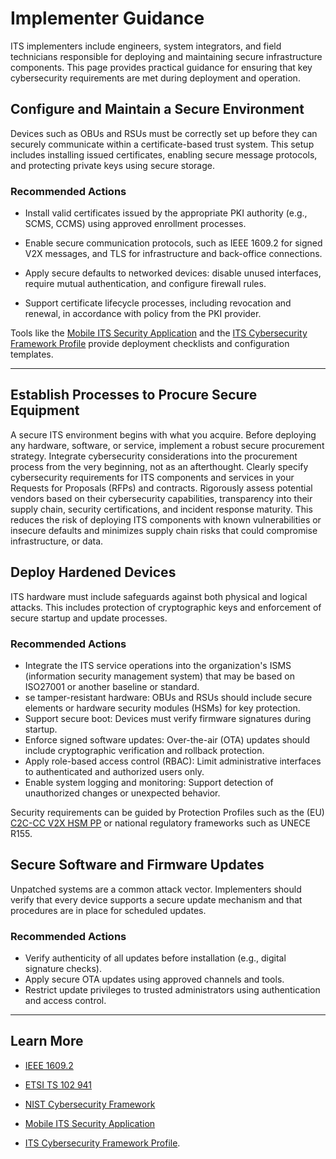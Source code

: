 # **Implementer Guidance** 

ITS implementers include engineers, system integrators, and field technicians responsible for deploying and maintaining secure infrastructure components. This page provides practical guidance for ensuring that key cybersecurity requirements are met during deployment and operation.  

## Configure and Maintain a Secure Environment

Devices such as OBUs and RSUs must be correctly set up before they can securely communicate within a certificate-based trust system. This setup includes installing issued certificates, enabling secure message protocols, and protecting private keys using secure storage.

### Recommended Actions
- Install valid certificates issued by the appropriate PKI authority (e.g., SCMS, CCMS) using approved enrollment processes.

- Enable secure communication protocols, such as IEEE 1609.2 for signed V2X messages, and TLS for infrastructure and back-office connections.
- Apply secure defaults to networked devices: disable unused interfaces, require mutual authentication, and configure firewall rules.
- Support certificate lifecycle processes, including revocation and renewal, in accordance with policy from the PKI provider.

Tools like the [Mobile ITS Security Application](https://github.com/usdot-fhwa-OPS/ITS-Secure-Prototype-Backend) and the [ITS Cybersecurity Framework Profile](https://rosap.ntl.bts.gov/view/dot/72769) provide deployment checklists and configuration templates.

---

## Establish Processes to Procure Secure Equipment

 A secure ITS environment begins with what you acquire. Before deploying any hardware, software, or service, implement a robust secure procurement strategy.  Integrate cybersecurity considerations into the procurement process from the very beginning, not as an afterthought. Clearly specify cybersecurity requirements for ITS components and services in your Requests for Proposals (RFPs) and contracts. Rigorously assess potential vendors based on their cybersecurity capabilities, transparency into their supply chain, security certifications, and incident response maturity. This reduces the risk of deploying ITS components with known vulnerabilities or insecure defaults and minimizes supply chain risks that could compromise infrastructure, or data. 

## Deploy Hardened Devices

ITS hardware must include safeguards against both physical and logical attacks. This includes protection of cryptographic keys and enforcement of secure startup and update processes.

### Recommended Actions

- Integrate the ITS service operations into the organization's ISMS (information security management system) that may be based on ISO27001 or another baseline or standard.
- se tamper-resistant hardware: OBUs and RSUs should include secure elements or hardware security modules (HSMs) for key protection.
- Support secure boot: Devices must verify firmware signatures during startup.
- Enforce signed software updates: Over-the-air (OTA) updates should include cryptographic verification and rollback protection.
- Apply role-based access control (RBAC): Limit administrative interfaces to authenticated and authorized users only.
- Enable system logging and monitoring: Support detection of unauthorized changes or unexpected behavior.

Security requirements can be guided by Protection Profiles such as the (EU) [C2C-CC V2X HSM PP](https://www.car-2-car.org/fileadmin/documents/Basic_System_Profile/Release_1.3.0/C2CCC_PP_2056_HSM.pdf) or national regulatory frameworks such as UNECE R155.


## Secure Software and Firmware Updates  

Unpatched systems are a common attack vector. Implementers should verify that every device supports a secure update mechanism and that procedures are in place for scheduled updates.

### Recommended Actions
- Verify authenticity of all updates before installation (e.g., digital signature checks).
- Apply secure OTA updates using approved channels and tools.
- Restrict update privileges to trusted administrators using authentication and access control.


---

## **Learn More**  
- [IEEE 1609.2](https://standards.ieee.org/standard/1609_2-2016.html)  

- [ETSI TS 102 941](https://www.etsi.org/deliver/etsi_ts/102900_102999/102941/)  

- [NIST Cybersecurity Framework](https://www.nist.gov/cyberframework)  

- [Mobile ITS Security Application](https://github.com/usdot-fhwa-OPS/ITS-Secure-Prototype-Backend)

- [ITS Cybersecurity Framework Profile](https://rosap.ntl.bts.gov/view/dot/72769).  